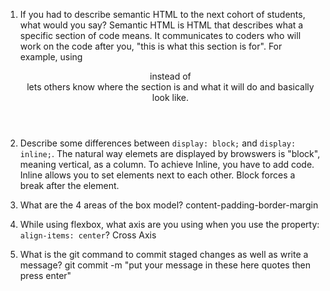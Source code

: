 1. If you had to describe semantic HTML to the next cohort of students, what would you say?
Semantic HTML is HTML that describes what a specific section of code means. It communicates to coders who will work on the code after you, "this is what this section is for". For example, using <header> instead of <div> lets others know where the section is and what it will do and basically look like.

2. Describe some differences between ```display: block;``` and ```display: inline;```.
The natural way elemets are displayed by browswers is "block", meaning vertical, as a column. To achieve Inline, you have to add code. Inline allows you to set elements next to each other. Block forces a break after the element.

3. What are the 4 areas of the box model?
content-padding-border-margin

4. While using flexbox, what axis are you using when you use the property: ```align-items: center```? Cross Axis

5. What is the git command to commit staged changes as well as write a message? 
git commit -m "put your message in these here quotes then press enter"